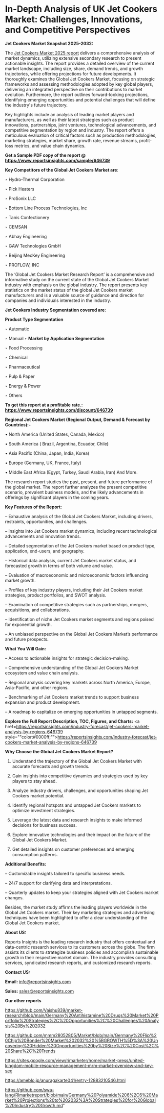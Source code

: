 # In-Depth Analysis of UK Jet Cookers Market: Challenges, Innovations, and Competitive Perspectives

<strong>Jet Cookers Market Snapshot 2025-2032:</strong>

The <a href=https://www.reportsinsights.com/sample/646739>Jet Cookers Market 2025 report</a> delivers a comprehensive analysis of market dynamics, utilizing extensive secondary research to present actionable insights. The report provides a detailed overview of the current market landscape, including size, share, demand trends, and growth trajectories, while offering projections for future developments. It thoroughly examines the Global Jet Cookers Market, focusing on strategic frameworks and assessing methodologies adopted by key global players, delivering an integrated perspective on their contributions to market evolution. Furthermore, the report outlines forward-looking projections, identifying emerging opportunities and potential challenges that will define the industry's future trajectory.

Key highlights include an analysis of leading market players and manufacturers, as well as their latest strategies such as product innovations, partnerships, joint ventures, technological advancements, and competitive segmentation by region and industry. The report offers a meticulous evaluation of critical factors such as production methodologies, marketing strategies, market share, growth rate, revenue streams, profit-loss metrics, and value chain dynamics.

<strong>Get a Sample PDF copy of the report @ <a href=https://www.reportsinsights.com/sample/646739 style=color:#0000ff;>https://www.reportsinsights.com/sample/646739</a></strong>

<strong>Key Competitors of the Global Jet Cookers Market are:</strong>

‣ Hydro-Thermal Corporation

‣ Pick Heaters

‣ ProSonix LLC

‣ Bottom Line Process Technologies, Inc

‣ Tanis Confectionery

‣ CEMSAN

‣ Abhay Engineering

‣ GAW Technologies GmbH

‣ Beijing MecKey Engineering

‣ PROFLOW, INC

The ‘Global Jet Cookers Market Research Report’ is a comprehensive and informative study on the current state of the Global Jet Cookers Market industry with emphasis on the global industry. The report presents key statistics on the market status of the global Jet Cookers market manufacturers and is a valuable source of guidance and direction for companies and individuals interested in the industry.

<strong>Jet Cookers Industry Segmentation covered are:</strong>

<strong>Product Type Segmentation</strong>

‣ Automatic

‣ Manual
‣ 
<strong>Market by Application Segmentation</strong>

‣ Food Processing

‣ Chemical

‣ Pharmaceutical

‣ Pulp & Paper

‣ Energy & Power

‣ Others

<strong>To get this report at a profitable rate.: <a href=https://www.reportsinsights.com/discount/646739 style=color:#0000ff;>https://www.reportsinsights.com/discount/646739</a></strong>

<strong>Regional Jet Cookers Market (Regional Output, Demand &amp; Forecast by Countries):-</strong>

• North America (United States, Canada, Mexico)

• South America ( Brazil, Argentina, Ecuador, Chile)

• Asia Pacific (China, Japan, India, Korea)

• Europe (Germany, UK, France, Italy)

• Middle East Africa (Egypt, Turkey, Saudi Arabia, Iran) And More.

The research report studies the past, present, and future performance of the global market. The report further analyzes the present competitive scenario, prevalent business models, and the likely advancements in offerings by significant players in the coming years.

<strong>Key Features of the Report:</strong>

– Exhaustive analysis of the Global Jet Cookers Market, including drivers, restraints, opportunities, and challenges.

– Insights into Jet Cookers market dynamics, including recent technological advancements and innovation trends.

– Detailed segmentation of the Jet Cookers market based on product type, application, end-users, and geography.

– Historical data analysis, current Jet Cookers market status, and forecasted growth in terms of both volume and value.

– Evaluation of macroeconomic and microeconomic factors influencing market growth.

– Profiles of key industry players, including their Jet Cookers market strategies, product portfolios, and SWOT analysis.

– Examination of competitive strategies such as partnerships, mergers, acquisitions, and collaborations.

– Identification of niche Jet Cookers market segments and regions poised for exponential growth.

– An unbiased perspective on the Global Jet Cookers Market’s performance and future prospects.

<strong>What You Will Gain:</strong>

– Access to actionable insights for strategic decision-making.

– Comprehensive understanding of the Global Jet Cookers Market ecosystem and value chain analysis.

– Regional analysis covering key markets across North America, Europe, Asia-Pacific, and other regions.

– Benchmarking of Jet Cookers market trends to support business expansion and product development.

– A roadmap to capitalize on emerging opportunities in untapped segments.

<strong>Explore the Full Report Description, TOC, Figures, and Charts:</strong>
<a href=https://reportsinsights.com/industry-forecast/jet-cookers-market-analysis-by-regions-646739 style=""color:#0000ff;"">https://reportsinsights.com/industry-forecast/jet-cookers-market-analysis-by-regions-646739</a>

<strong>Why Choose the Global Jet Cookers Market Report?</strong>

1. Understand the trajectory of the Global Jet Cookers Market with accurate forecasts and growth trends.

2. Gain insights into competitive dynamics and strategies used by key players to stay ahead.

3. Analyze industry drivers, challenges, and opportunities shaping Jet Cookers market potential.

4. Identify regional hotspots and untapped Jet Cookers markets to optimize investment strategies.

5. Leverage the latest data and research insights to make informed decisions for business success.

6. Explore innovative technologies and their impact on the future of the Global Jet Cookers Market.

7. Get detailed insights on customer preferences and emerging consumption patterns.

<strong>Additional Benefits:</strong>

– Customizable insights tailored to specific business needs.

– 24/7 support for clarifying data and interpretations.

– Quarterly updates to keep your strategies aligned with Jet Cookers market changes.

Besides, the market study affirms the leading players worldwide in the Global Jet Cookers market. Their key marketing strategies and advertising techniques have been highlighted to offer a clear understanding of the Global Jet Cookers market.

<strong><strong>About US</strong>:</strong>

Reports Insights is the leading research industry that offers contextual and data-centric research services to its customers across the globe. The firm assists its clients to strategize business policies and accomplish sustainable growth in their respective market domain. The industry provides consulting services, syndicated research reports, and customized research reports.

<strong>Contact US:</strong>

<p class=><b>Email:</b> <a href=mailto:info@reportsinsights.com>info@reportsinsights.com</a></p>
<p class=><b>Sales:</b> <a href=mailto:sales@reportsinsights.com>sales@reportsinsights.com</a></p>

<strong>Our other reports</strong>

<a href=https://github.com/Vaishu839/market-research/blob/main/Germany%20Antihistamine%20Drugs%20Market%20Portfolio%20Strategies%2C%20Opportunities%2C%20Challenges%20Analysis%20By%202032>https://github.com/Vaishu839/market-research/blob/main/Germany%20Antihistamine%20Drugs%20Market%20Portfolio%20Strategies%2C%20Opportunities%2C%20Challenges%20Analysis%20By%202032</a>

<a href=https://github.com/mmm28052805/Market/blob/main/Germany%20Flip%20Chip%20Bonder%20Market%202032%20%5BGROWTH%5D%3A%20Uncovering%20Hidden%20Opportunities%20by%20Size%2C%20Cost%2C%20Share%2C%20Trends>https://github.com/mmm28052805/Market/blob/main/Germany%20Flip%20Chip%20Bonder%20Market%202032%20%5BGROWTH%5D%3A%20Uncovering%20Hidden%20Opportunities%20by%20Size%2C%20Cost%2C%20Share%2C%20Trends</a>

<a href=https://sites.google.com/view/rimarketer/home/market-press/united-kingdom-mobile-resource-management-mrm-market-overview-and-key-seg>https://sites.google.com/view/rimarketer/home/market-press/united-kingdom-mobile-resource-management-mrm-market-overview-and-key-seg</a>

<a href=https://ameblo.jp/anuragakarte041/entry-12883210546.html>https://ameblo.jp/anuragakarte041/entry-12883210546.html</a>

<a href=https://github.com/swa-lang/RImarketreport/blob/main/Germany%20Polyamide%206%2C6%20Market%20Projections%20to%202032%3A%20Strategies%20for%20Global%20Industry%20Growth.md>https://github.com/swa-lang/RImarketreport/blob/main/Germany%20Polyamide%206%2C6%20Market%20Projections%20to%202032%3A%20Strategies%20for%20Global%20Industry%20Growth.md</a>"
